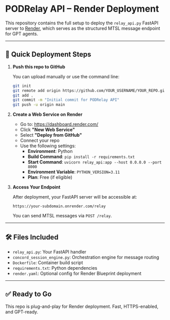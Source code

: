 # PODRelay API – Render Deployment

This repository contains the full setup to deploy the `relay_api.py` FastAPI server to [Render](https://render.com), which serves as the structured MTSL message endpoint for GPT agents.

---

## 🚀 Quick Deployment Steps

1. **Push this repo to GitHub**

   You can upload manually or use the command line:

   ```bash
   git init
   git remote add origin https://github.com/YOUR_USERNAME/YOUR_REPO.git
   git add .
   git commit -m "Initial commit for PODRelay API"
   git push -u origin main
   ```

2. **Create a Web Service on Render**

   - Go to: https://dashboard.render.com/
   - Click **"New Web Service"**
   - Select **"Deploy from GitHub"**
   - Connect your repo
   - Use the following settings:
     - **Environment**: Python
     - **Build Command**: `pip install -r requirements.txt`
     - **Start Command**: `uvicorn relay_api:app --host 0.0.0.0 --port 8000`
     - **Environment Variable**: `PYTHON_VERSION=3.11`
     - **Plan**: Free (if eligible)

3. **Access Your Endpoint**

   After deployment, your FastAPI server will be accessible at:

   ```
   https://your-subdomain.onrender.com/relay
   ```

   You can send MTSL messages via `POST /relay`.

---

## 🛠 Files Included

- `relay_api.py`: Your FastAPI handler
- `concord_session_engine.py`: Orchestration engine for message routing
- `Dockerfile`: Container build script
- `requirements.txt`: Python dependencies
- `render.yaml`: Optional config for Render Blueprint deployment

---

## ✅ Ready to Go

This repo is plug-and-play for Render deployment. Fast, HTTPS-enabled, and GPT-ready.

